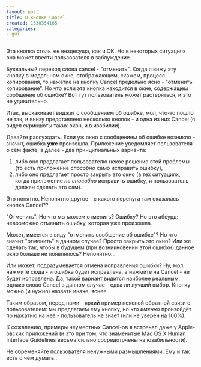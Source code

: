 ```yaml
---
layout: post
title: О кнопке Cancel
created: 1338354165
categories:
- gui
---
```

Эта кнопка столь же вездесуща, как и OK. Но в некоторых ситуациях она может ввести пользователя в заблуждение.

Буквальный перевод слова cancel - "отменить". Когда я вижу эту кнопку в модальном окне, отображающем, скажем, процесс копирования, то нажатие на кнопку Cancel предельно ясно - "отменить копирование". Но что если эта кнопка находится в окне, содержащем сообщение об ошибке? Вот тут пользователь может растеряться, и это не удивительно.

Итак, выскакивает виджет с сообщением об ошибке, мол, что-то пошло не так, и внизу представлено несколько кнопок - и одна из них Cancel (я видел скриншоты таких окон, и в изобилии).

Давайте рассуждать. Если уж окно с сообщением об ошибке возникло - значит, ошибка <strong>уже</strong> произошла. Приложение уведомляет пользователя о сём факте, а далее - два принципиальных варианта:
<ol>
  <li>либо оно предлагает пользователю некое решение этой проблемы (то есть приложение <em>способно</em> само исправить ошибку),</li>
  <li>либо оно предлагает просто закрыть это окно (в тех ситуациях, когда приложение <em>не способно</em> исправить ошибку, и пользователь должен сделать это сам).</li>
</ol>
Это понятно. Непонятно другое - с какого перепуга там оказалась кнопка Cancel??

"Отменить". Но что мы можем отменить? Ошибку? Но это абсурд: невозможно отменить ошибку, которая уже произошла.

Может, имеется в виду "отменить сообщение об ошибке"? Но что значит "отменить" в данном случае? Просто закрыть это окно? Или же сделать так, чтобы в будущем (при возникновении этой ошибки) данное окно больше не появлялось? Непонятно...

Или может, подразумевается отмена исправления ошибки? Ну, мол, нажмите сюда - и ошибка будет исправлена, а нажмите на Cancel - не будет исправлена. Да, такой вариант видится наиболее реальным, однако слово Cancel в данном случае - едва ли лучший выбор. Кнопку можно (и нужно) назвать иначе, яснее. 

Таким образом, перед нами - яркий пример неясной обратной связи с пользователем: мы предлагаем ему кнопку, но <em>что именно</em> произойдёт по нажатию на неё - пользователь не знает (или не уверен на 100%).

К сожалению, примеры неуместных Cancel-ов я встречал даже у Apple-овских приложений (и это при том, что знаменитые Mac OS X Human Interface Guidelines весьма сильно сосредоточены на юзабильности).

Не обременяйте пользователя ненужными размышлениями. Ему и так есть о чём думать...
